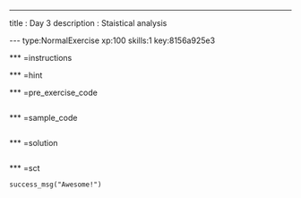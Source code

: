 ---
title       : Day 3
description : Staistical analysis

--- type:NormalExercise xp:100 skills:1 key:8156a925e3


*** =instructions


*** =hint


*** =pre_exercise_code
```{r}

```

*** =sample_code
```{r}

```

*** =solution
```{r}

```

*** =sct
```{r}
success_msg("Awesome!")
```